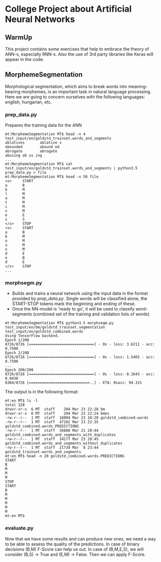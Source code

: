 # College Project about Artificial Neural Networks

## WarmUp
This project contains some exercises that help to embrace the theory of ANN-s, especially RNN-s.
Also the use of 3rd party libraries like Keras will appear in the code.

## MorphemeSegmentation
Morphological segmentation, which aims to break words into meaning-bearing morphemes, is an important task in natural language processing.
Here we are going to concern ourselves with the following languages: english, hungarian, etc.

### prep_data.py
Prepares the training data for the ANN
```
mt:MorphemeSegmentation MT$ head -n 4 test_input/en/goldstd_trainset.words_and_segments
ablatives       ablative s
abounded        abound ed
abrogate        abrogate
abusing ab us ing
...
mt:MorphemeSegmentation MT$ cat test_input/en/goldstd_trainset.words_and_segments | python3.5 prep_data.py > file
mt:MorphemeSegmentation MT$ head -n 50 file
<s>     START
a       B
b       M
l       M
a       M
t       M
i       M
v       M
e       E
s       S
</s>    STOP
<s>     START
a       B
b       M
o       M
u       M
n       M
d       E
e       B
d       E
</s>    STOP
...
```

### morphsegm.py
* Builds and trains a neural network using the input data in the format
provided by *prep_data.py*. Single words will be classified alone, the START-STOP tokens
mark the beginning and ending of these.
* Once the NN-model is 'ready to go', it will be used to classify word-segments (combined set of the
training and validation lists of words)
```
mt:MorphemeSegmentation MT$ python3.5 morphsegm.py test_input/en/bm/goldstd_trainset.segmentation test_input/en/goldstd_combined.words
Using TensorFlow backend.
Epoch 1/200
8726/8726 [==============================] - 0s - loss: 3.6211 - acc: 0.7500
Epoch 2/200
8726/8726 [==============================] - 0s - loss: 1.5465 - acc: 0.7500
...
Epoch 200/200
8726/8726 [==============================] - 0s - loss: 0.1643 - acc: 0.9430
8384/8726 [===========================>..] - ETA: 0sacc: 94.31%
```
The output is in the following format:
```
mt:en MT$ ls -l
total 328
drwxr-xr-x  6 MT  staff    204 Mar 23 22:28 bm
drwxr-xr-x  6 MT  staff    204 Mar 23 22:24 bmes
-rw-r--r--  1 MT  staff  16004 Mar 23 18:28 goldstd_combined.words
-rw-r--r--  1 MT  staff  47182 Mar 23 22:35 goldstd_combined.words.PREDICTIONS
-rw-r--r--  1 MT  staff  36880 Mar 21 20:44 goldstd_combined.words_and_segments_with_duplicates
-rw-r--r--  1 MT  staff  34177 Mar 23 20:45 goldstd_combined.words_and_segments_without_duplicates
-rw-r--r--  1 MT  staff  21734 Mar  8 23:44 goldstd_trainset.words_and_segments
mt:en MT$ head -n 20 goldstd_combined.words.PREDICTIONS
START
B
M
M
M
STOP
START
B
M
M
M
M
M
mt:en MT$
```

### evaluate.py
Now that we have some results and can produce new ones, we need a way to be able to assess the quality
of the predictions. In case of binary decisions (B,M) F-Score can help us out.
In case of (B,M,E,S), we will consider (B,S) -> True and (E,M) -> False. Then we can apply F-Score.
```

```
